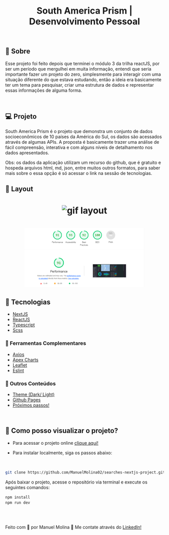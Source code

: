 <h1 align="center">
   South America Prism | Desenvolvimento Pessoal
</h1>

<br/>

## 🤖 Sobre

Esse projeto foi feito depois que terminei o módulo 3 da trilha reactJS, por ser um período que mergulhei em muita informação, entendi que seria importante fazer um projeto do zero, simplesmente para interagir com uma situação diferente do que estava estudando, então a ideia era basicamente ter um tema para pesquisar, criar uma estrutura de dados e representar essas informações de alguma forma.

<br/>

## 💻 Projeto

South America Prism é o projeto que demonstra um conjunto de dados socioeconômicos de 10 países da América do Sul, os dados são acessados através de algumas APIs. A proposta é basicamente trazer uma análise de fácil compreensão, interativa e com alguns níveis de detalhamento nos dados apresentados.
<br/>

Obs: os dados da aplicação utilizam um recurso do github, que é gratuito e hospeda arquivos html, md, json, entre muitos outros formatos, para saber mais sobre o essa opção é só acessar o link na sessão de tecnologias.

## 🔖 Layout

 <h1 align="center">
    <img src="./public/images/layout.gif" width="380px" 
         title="gif_layout"alt="gif layout"
    />
</h1>

 <h1 align="center">
    <img src="./public/images/testPage.png" width="380px" 
         title="page_test"alt="lastest test"
    />
</h1>

## 🚀 Tecnologias

- [NextJS](https://nodejs.org/en/)
- [ReactJS](https://reactjs.org)
- [Typescript](https://www.typescriptlang.org/)
- [Scss](https://sass-lang.com/)

### 🌌 Ferramentas Complementares

- [Axios](https://axios-http.com/)
- [Apex Charts](https://apexcharts.com/)
- [Leaflet](https://leafletjs.com/)
- [Eslint](https://eslint.org/)


### 📡 Outros Conteúdos 
- [Theme (Dark/ Light)](https://apexcharts.com/)
- [Github Pages](https://pages.github.com/)
- [Próximos passos!](https://leafletjs.com/)

<br/>

## 🤔 Como posso visualizar o projeto?

- Para acessar o projeto online [clique aqui!](https://searches-nextjs-project.vercel.app/)

- Para instalar localmente, siga os passos abaixo:

<br/>

```sh
git clone https://github.com/ManuelMolina02/searches-nextjs-project.git
```

Após baixar o projeto, acesse o repositório via terminal e execute os seguintes comandos:

```sh
npm install
npm run dev
```

<br/>
<br/>

Feito com 💜 por Manuel Molina 👋 Me contate através do [LinkedIn!](https://www.linkedin.com/in/manuel-angel-berger-molina-ba08b3174/)
